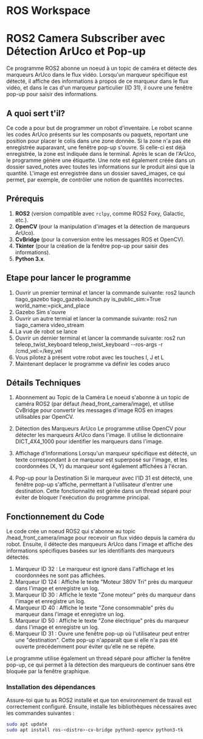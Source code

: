 # ROS Workspace
# ROS2 Camera Subscriber avec Détection ArUco et Pop-up

Ce programme ROS2 abonne un noeud à un topic de caméra et détecte des marqueurs ArUco dans le flux vidéo. Lorsqu'un marqueur spécifique est détecté, il affiche des informations à propos de ce marqueur dans le flux vidéo, et dans le cas d'un marqueur particulier (ID 31), il ouvre une fenêtre pop-up pour saisir des informations.

## A quoi sert t'il?
Ce code a pour but de programmer un robot d'inventaire. Le robot scanne les codes ArUco présents sur les composants ou paquets, reportant une position pour placer le colis dans une zone donnée. Si la zone n'a pas été enregistrée auparavant, une fenêtre pop-up s'ouvre. Si celle-ci est déjà enregistrée, la zone est indiquée dans le terminal.
Après le scan de l'ArUco, le programme génère une étiquette.
Une note est également créée dans un dossier saved_notes avec toutes les informations sur le produit ainsi que la quantité.
L'image est enregistrée dans un dossier saved_images, ce qui permet, par exemple, de contrôler une notion de quantités incorrectes.

## Prérequis
1. **ROS2** (version compatible avec `rclpy`, comme ROS2 Foxy, Galactic, etc.).
2. **OpenCV** (pour la manipulation d'images et la détection de marqueurs ArUco).
3. **CvBridge** (pour la conversion entre les messages ROS et OpenCV).
4. **Tkinter** (pour la création de la fenêtre pop-up pour saisir des informations).
5. **Python 3.x**.
   
   
## Etape pour lancer le programme
   1. Ouvrir un premier terminal et lancer la commande suivante: ros2 launch tiago_gazebo tiago_gazebo.launch.py is_public_sim:=True world_name:=pick_and_place
   2. Gazebo Sim s'ouvre
   3. Ouvrir un autre termial et lancer la commande suivante: ros2 run tiago_camera video_stream
   4. La vue de robot se lance
   5. Ouvrir un dernier terminal et lancer la commande suivante: ros2 run teleop_twist_keyboard teleop_twist_keyboard --ros-args -r /cmd_vel:=/key_vel
   6. Vous pilotez à présent votre robot avec les touches I, J et L 
   7. Maintenant deplacer le programme va définir les codes aruco
   
## Détails Techniques
1. Abonnement au Topic de la Caméra
Le noeud s'abonne à un topic de caméra ROS2 (par défaut /head_front_camera/image), et utilise CvBridge pour convertir les messages d'image ROS en images utilisables par OpenCV.

2. Détection des Marqueurs ArUco
Le programme utilise OpenCV pour détecter les marqueurs ArUco dans l'image. Il utilise le dictionnaire DICT_4X4_1000 pour identifier les marqueurs dans l'image.

3. Affichage d'Informations
Lorsqu'un marqueur spécifique est détecté, un texte correspondant à ce marqueur est superposé sur l'image, et les coordonnées (X, Y) du marqueur sont également affichées à l'écran.

4. Pop-up pour la Destination
Si le marqueur avec l'ID 31 est détecté, une fenêtre pop-up s'affiche, permettant à l'utilisateur d'entrer une destination. Cette fonctionnalité est gérée dans un thread séparé pour éviter de bloquer l'exécution du programme principal.


## Fonctionnement du Code

Le code crée un noeud ROS2 qui s'abonne au topic /head_front_camera/image pour recevoir un flux vidéo depuis la caméra du robot. Ensuite, il détecte des marqueurs ArUco dans l'image et affiche des informations spécifiques basées sur les identifiants des marqueurs détectés.

   
 1. Marqueur ID 32 : Le marqueur est ignoré dans l'affichage et les coordonnées ne sont pas affichées.
 2.  Marqueur ID 124 : Affiche le texte "Moteur 380V Tri" près du marqueur dans l'image et enregistre un log.
 3.  Marqueur ID 30 : Affiche le texte "Zone moteur" près du marqueur dans l'image et enregistre un log.
 4.  Marqueur ID 40 : Affiche le texte "Zone consommable" près du marqueur dans l'image et enregistre un log.
 5.  Marqueur ID 50 : Affiche le texte "Zone électrique" près du marqueur dans l'image et enregistre un log.
 6.  Marqueur ID 31 : Ouvre une fenêtre pop-up où l'utilisateur peut entrer une "destination". Cette pop-up n'apparaît que si elle n'a pas été ouverte précédemment pour éviter qu'elle ne se répète.

Le programme utilise également un thread séparé pour afficher la fenêtre pop-up, ce qui permet à la détection des marqueurs de continuer sans être bloquée par la fenêtre graphique.




### Installation des dépendances

Assure-toi que tu as ROS2 installé et que ton environnement de travail est correctement configuré. Ensuite, installe les bibliothèques nécessaires avec les commandes suivantes :

```bash
sudo apt update
sudo apt install ros-<distro>-cv-bridge python3-opencv python3-tk






